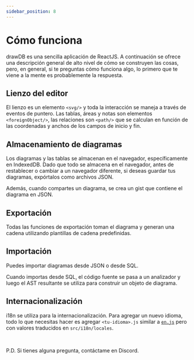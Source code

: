 ```yaml
---
sidebar_position: 8
---
```


# Cómo funciona

drawDB es una sencilla aplicación de ReactJS. A continuación se ofrece una descripción general de alto nivel de cómo se construyen las cosas, pero, en general, si te preguntas cómo funciona algo, lo primero que te viene a la mente es probablemente la respuesta.

## Lienzo del editor

El lienzo es un elemento `<svg/>` y toda la interacción se maneja a través de eventos de puntero. Las tablas, áreas y notas son elementos `<foreignObject/>`, las relaciones son `<path/>` que se calculan en función de las coordenadas y anchos de los campos de inicio y fin.

## Almacenamiento de diagramas

Los diagramas y las tablas se almacenan en el navegador, específicamente en IndexedDB. Dado que todo se almacena en el navegador, antes de restablecer o cambiar a un navegador diferente, si deseas guardar tus diagramas, expórtalos como archivos JSON.

Además, cuando compartes un diagrama, se crea un gist que contiene el diagrama en JSON.

## Exportación

Todas las funciones de exportación toman el diagrama y generan una cadena utilizando plantillas de cadena predefinidas.

## Importación

Puedes importar diagramas desde JSON o desde SQL.

Cuando importas desde SQL, el código fuente se pasa a un analizador y luego el AST resultante se utiliza para construir un objeto de diagrama.

## Internacionalización

i18n se utiliza para la internacionalización. Para agregar un nuevo idioma, todo lo que necesitas hacer es agregar `<tu-idioma>.js` similar a [`en.js`](https://github.com/drawdb-io/drawdb/blob/main/src/i18n/locales/en.js) pero con valores traducidos en `src/i18n/locales`.

<br/>

P.D. Si tienes alguna pregunta, contáctame en Discord. 
